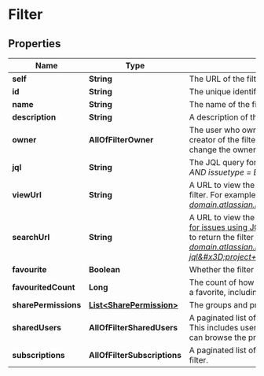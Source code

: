 # Filter

## Properties
Name | Type | Description | Notes
------------ | ------------- | ------------- | -------------
**self** | **String** | The URL of the filter. |  [optional]
**id** | **String** | The unique identifier for the filter. |  [optional]
**name** | **String** | The name of the filter. Must be unique. | 
**description** | **String** | A description of the filter. |  [optional]
**owner** | **AllOfFilterOwner** | The user who owns the filter. This is defaulted to the creator of the filter, however Jira administrators can change the owner of a shared filter in the admin settings. |  [optional]
**jql** | **String** | The JQL query for the filter. For example, *project &#x3D; SSP AND issuetype &#x3D; Bug*. |  [optional]
**viewUrl** | **String** | A URL to view the filter results in Jira, using the ID of the filter. For example, *https://your-domain.atlassian.net/issues/?filter&#x3D;10100*. |  [optional]
**searchUrl** | **String** | A URL to view the filter results in Jira, using the [Search for issues using JQL](#api-rest-api-3-filter-search-get) operation with the filter&#x27;s JQL string to return the filter results. For example, *https://your-domain.atlassian.net/rest/api/3/search?jql&#x3D;project+%3D+SSP+AND+issuetype+%3D+Bug*. |  [optional]
**favourite** | **Boolean** | Whether the filter is selected as a favorite. |  [optional]
**favouritedCount** | **Long** | The count of how many users have selected this filter as a favorite, including the filter owner. |  [optional]
**sharePermissions** | [**List&lt;SharePermission&gt;**](SharePermission.md) | The groups and projects that the filter is shared with. |  [optional]
**sharedUsers** | **AllOfFilterSharedUsers** | A paginated list of the users that the filter is shared with. This includes users that are members of the groups or can browse the projects that the filter is shared with. |  [optional]
**subscriptions** | **AllOfFilterSubscriptions** | A paginated list of the users that are subscribed to the filter. |  [optional]
